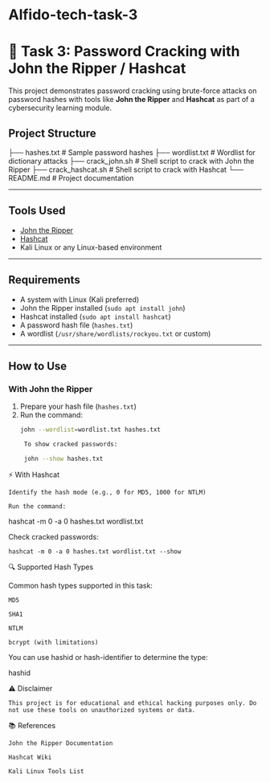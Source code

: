 # Alfido-tech-task-3


# 🔐 Task 3: Password Cracking with John the Ripper / Hashcat

This project demonstrates password cracking using brute-force attacks on password hashes with tools like **John the Ripper** and **Hashcat** as part of a cybersecurity learning module.

## Project Structure

├── hashes.txt # Sample password hashes
├── wordlist.txt # Wordlist for dictionary attacks
├── crack_john.sh # Shell script to crack with John the Ripper
├── crack_hashcat.sh # Shell script to crack with Hashcat
└── README.md # Project documentation


---

##  Tools Used

- [John the Ripper](https://www.openwall.com/john/)
- [Hashcat](https://hashcat.net/hashcat/)
- Kali Linux or any Linux-based environment

---

##  Requirements

- A system with Linux (Kali preferred)
- John the Ripper installed (`sudo apt install john`)
- Hashcat installed (`sudo apt install hashcat`)
- A password hash file (`hashes.txt`)
- A wordlist (`/usr/share/wordlists/rockyou.txt` or custom)

---

## How to Use

### With John the Ripper

1. Prepare your hash file (`hashes.txt`)
2. Run the command:
   ```bash
   john --wordlist=wordlist.txt hashes.txt

    To show cracked passwords:

    john --show hashes.txt

⚡ With Hashcat

    Identify the hash mode (e.g., 0 for MD5, 1000 for NTLM)

    Run the command:

hashcat -m 0 -a 0 hashes.txt wordlist.txt

Check cracked passwords:

    hashcat -m 0 -a 0 hashes.txt wordlist.txt --show

🔍 Supported Hash Types

Common hash types supported in this task:

    MD5

    SHA1

    NTLM

    bcrypt (with limitations)

You can use hashid or hash-identifier to determine the type:

hashid <hash>

⚠️ Disclaimer

    This project is for educational and ethical hacking purposes only. Do not use these tools on unauthorized systems or data.

📚 References

    John the Ripper Documentation

    Hashcat Wiki

    Kali Linux Tools List

